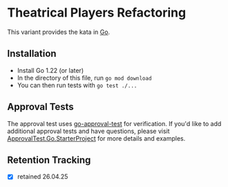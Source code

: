 # Theatrical Players Refactoring

This variant provides the kata in [Go](https://go.dev/).

## Installation

* Install Go 1.22 (or later)
* In the directory of this file, run `go mod download`
* You can then run tests with `go test ./...`

## Approval Tests

The approval test uses [go-approval-test](https://github.com/approvals/go-approval-tests) for verification. If you'd like to add additional  approval tests and have questions, please visit [ApprovalTest.Go.StarterProject](https://github.com/approvals/ApprovalTests.Go.StarterProject) for more details and examples.

## Retention Tracking

* [x] retained 26.04.25
